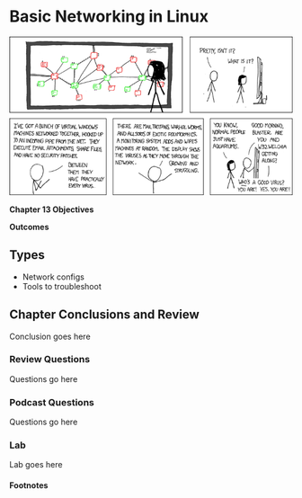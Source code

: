 # Basic Networking in Linux
![*Some people just have aquariums...*](images/Chapter-Header/Chapter-13/network-2.png "Virus Aquarium")

__Chapter 13 Objectives__



__Outcomes__

## Types

   * Network configs 
   * Tools to troubleshoot
   
## Chapter Conclusions and Review

  Conclusion goes here

### Review Questions

  Questions go here

### Podcast Questions

 Questions go here

### Lab

 Lab goes here 
 
#### Footnotes
 

 
